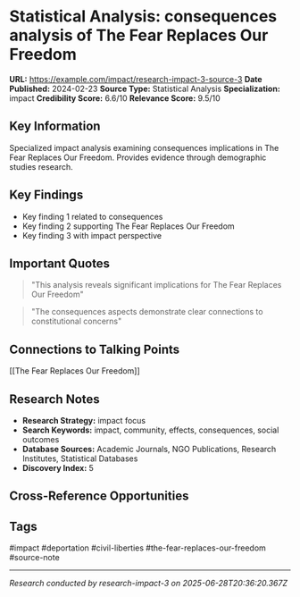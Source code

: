 # Statistical Analysis: consequences analysis of The Fear Replaces Our Freedom

**URL:** https://example.com/impact/research-impact-3-source-3
**Date Published:** 2024-02-23
**Source Type:** Statistical Analysis
**Specialization:** impact
**Credibility Score:** 6.6/10
**Relevance Score:** 9.5/10

## Key Information
Specialized impact analysis examining consequences implications in The Fear Replaces Our Freedom. Provides evidence through demographic studies research.

## Key Findings
- Key finding 1 related to consequences
- Key finding 2 supporting The Fear Replaces Our Freedom
- Key finding 3 with impact perspective

## Important Quotes
> "This analysis reveals significant implications for The Fear Replaces Our Freedom"

> "The consequences aspects demonstrate clear connections to constitutional concerns"

## Connections to Talking Points
[[The Fear Replaces Our Freedom]]

## Research Notes
- **Research Strategy:** impact focus
- **Search Keywords:** impact, community, effects, consequences, social outcomes
- **Database Sources:** Academic Journals, NGO Publications, Research Institutes, Statistical Databases
- **Discovery Index:** 5

## Cross-Reference Opportunities
<!-- Audit agents will populate this section -->

## Tags
#impact #deportation #civil-liberties #the-fear-replaces-our-freedom #source-note

---
*Research conducted by research-impact-3 on 2025-06-28T20:36:20.367Z*
